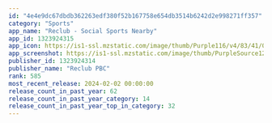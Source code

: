 ```yaml
---
id: "4e4e9dc67dbdb362263edf380f52b167758e654db3514b6242d2e998271ff357"
category: "Sports"
app_name: "Reclub - Social Sports Nearby"
app_id: 1323924315
app_icon: https://is1-ssl.mzstatic.com/image/thumb/Purple116/v4/83/41/07/834107c9-2642-2d22-de98-3cca15e00060/AppIcon-0-0-1x_U007emarketing-0-7-0-85-220.png/1024x1024bb.png
app_screenshot: https://is1-ssl.mzstatic.com/image/thumb/PurpleSource126/v4/8c/48/65/8c4865be-4d9a-8be2-4e32-0565270bf3f1/776e9f7a-ce19-4902-97aa-8ef1c9f08c07_First_screen.jpg/1242x2688bb.png
publisher_id: 1323924314
publisher_name: "Reclub PBC"
rank: 585
most_recent_release: 2024-02-02 00:00:00
release_count_in_past_year: 62
release_count_in_past_year_category: 14
release_count_in_past_year_top_in_category: 32
---
```


